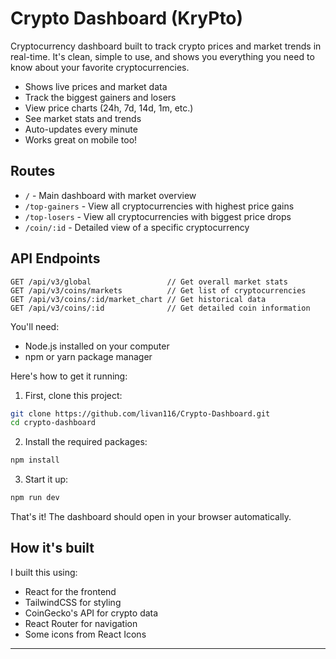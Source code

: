 # Crypto Dashboard (KryPto)

Cryptocurrency dashboard built to track crypto prices and market trends in real-time. It's clean, simple to use, and shows you everything you need to know about your favorite cryptocurrencies.

- Shows live prices and market data
- Track the biggest gainers and losers
- View price charts (24h, 7d, 14d, 1m, etc.)
- See market stats and trends
- Auto-updates every minute
- Works great on mobile too!

## Routes

- `/` - Main dashboard with market overview
- `/top-gainers` - View all cryptocurrencies with highest price gains
- `/top-losers` - View all cryptocurrencies with biggest price drops
- `/coin/:id` - Detailed view of a specific cryptocurrency

## API Endpoints

```
GET /api/v3/global                 // Get overall market stats
GET /api/v3/coins/markets          // Get list of cryptocurrencies
GET /api/v3/coins/:id/market_chart // Get historical data
GET /api/v3/coins/:id              // Get detailed coin information
```

You'll need:
- Node.js installed on your computer
- npm or yarn package manager

Here's how to get it running:

1. First, clone this project:
```bash
git clone https://github.com/livan116/Crypto-Dashboard.git
cd crypto-dashboard
```

2. Install the required packages:
```bash
npm install
```

3. Start it up:
```bash
npm run dev
```

That's it! The dashboard should open in your browser automatically.

## How it's built 

I built this using:
- React for the frontend
- TailwindCSS for styling
- CoinGecko's API for crypto data
- React Router for navigation
- Some icons from React Icons



---
